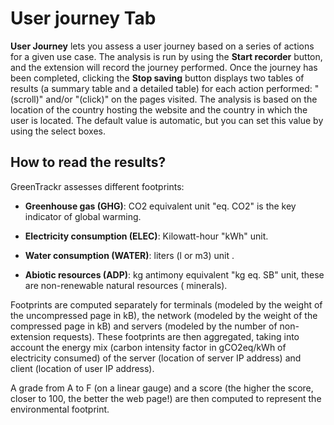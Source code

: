 # **User journey Tab** 

**User Journey** lets you assess a user journey based on a series of actions for a given use case. The analysis is run by using the **Start recorder** button, and the extension will record the journey performed. Once the journey has been completed, clicking the **Stop saving** button displays two tables of results (a summary table and a detailed table) for each action performed: "(scroll)" and/or "(click)" on the pages visited. The analysis is based on the location of the country hosting the website and the country in which the user is located. The default value is automatic, but you can set this value by using the select boxes. 

## How to read the results?

GreenTrackr assesses different footprints:

- **Greenhouse gas (GHG)**: CO2 equivalent unit "eq. CO2" is the key indicator of global warming. 

- **Electricity consumption (ELEC)**: Kilowatt-hour "kWh" unit.

- **Water consumption (WATER)**: liters (l or m3) unit . 

- **Abiotic resources (ADP)**: kg antimony equivalent "kg eq. SB" unit, these are non-renewable natural resources ( minerals).  

Footprints are computed separately for terminals (modeled by the weight of the uncompressed page in kB), the network (modeled by the weight of the compressed page in kB) and servers (modeled by the number of non-extension requests). These footprints are then aggregated, taking into account the energy mix (carbon intensity factor in gCO2eq/kWh of electricity consumed) of the server (location of server IP address) and client (location of user IP address).

A grade from A to F (on a linear gauge) and a score (the higher the score, closer to 100, the better the web page!) are then computed to represent the environmental footprint.